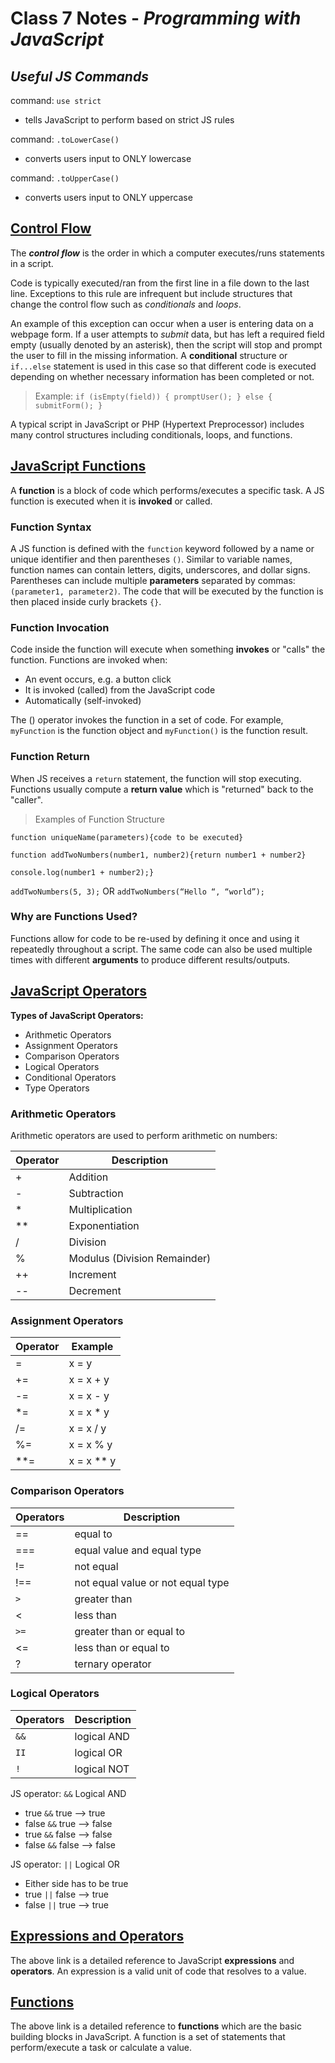 # Class 7 Notes - *Programming with JavaScript*

## *Useful JS Commands*

command: `use strict`

- tells JavaScript to perform based on strict JS rules

command: `.toLowerCase()`

- converts users input to ONLY lowercase

command: `.toUpperCase()`

- converts users input to ONLY uppercase

## [Control Flow](https://developer.mozilla.org/en-US/docs/Glossary/Control_flow)

The ***control flow*** is the order in which a computer executes/runs statements in a script.

Code is typically executed/ran from the first line in a file down to the last line. Exceptions to this rule are infrequent but include structures that change the control flow such as *conditionals* and *loops*.

An example of this exception can occur when a user is entering data on a webpage form. If a user attempts to *submit* data, but has left a required field empty (usually denoted by an asterisk), then the script will stop and prompt the user to fill in the missing information. A **conditional** structure or `if...else` statement is used in this case so that different code is executed depending on whether necessary information has been completed or not.

> Example:
`if (isEmpty(field)) {
    promptUser();
} else {
    submitForm();
}`

A typical script in JavaScript or PHP (Hypertext Preprocessor) includes many control structures including conditionals, loops, and functions.

## [JavaScript Functions](https://www.w3schools.com/js/js_functions.asp)

A **function** is a block of code which performs/executes a specific task. A JS function is executed when it is **invoked** or called.

### Function Syntax

A JS function is defined with the `function` keyword followed by a name or unique identifier and then parentheses `()`. Similar to variable names, function names can contain letters, digits, underscores, and dollar signs. Parentheses can include multiple **parameters** separated by commas: `(parameter1, parameter2)`. The code that will be executed by the function is then placed inside curly brackets `{}`.

### Function Invocation

Code inside the function will execute when something **invokes** or "calls" the function. Functions are invoked when:

- An event occurs, e.g. a button click
- It is invoked (called) from the JavaScript code
- Automatically (self-invoked)

The () operator invokes the function in a set of code. For example, `myFunction` is the function object and `myFunction()` is the function result.

### Function Return

When JS receives a `return` statement, the function will stop executing. Functions usually compute a **return value** which is "returned" back to the "caller".

> Examples of Function Structure

`function uniqueName(parameters){code to be executed}`

`function addTwoNumbers(number1, number2){return number1 + number2}`

`console.log(number1 + number2);}`

`addTwoNumbers(5, 3);` OR `addTwoNumbers(“Hello “, “world”);`

### Why are Functions Used?

Functions allow for code to be re-used by defining it once and using it repeatedly throughout a script. The same code can also be used multiple times with different **arguments** to produce different results/outputs.

## [JavaScript Operators](https://www.w3schools.com/js/js_operators.asp)

**Types of JavaScript Operators:**

- Arithmetic Operators
- Assignment Operators
- Comparison Operators
- Logical Operators
- Conditional Operators
- Type Operators

### Arithmetic Operators

Arithmetic operators are used to perform arithmetic on numbers:

| Operator | Description |
| -------- | --------- |
| + | Addition |
| - | Subtraction |
| * | Multiplication |
| ** | Exponentiation |
| / | Division |
| % | Modulus (Division Remainder) |
| ++ | Increment |
| -- | Decrement |

### Assignment Operators

| Operator | Example |
--------- | -------- |
= | x = y
+= | x = x + y
-= | x = x - y
*= | x = x * y
/= | x = x / y
%= | x = x % y
**= | x = x ** y

### Comparison Operators

Operators | Description
--------- | ----------
== | equal to
=== | equal value and equal type
!= | not equal
!== | not equal value or not equal type
`>` | greater than
< | less than
`>=` | greater than or equal to
<= | less than or equal to
? | ternary operator

### Logical Operators

Operators | Description
------ | ---------
`&&` | logical AND
`II` | logical OR
`!` | logical NOT

JS operator: `&&` Logical AND

- true `&&` true —> true
- false `&&` true —> false
- true `&&` false —> false
- false `&&` false —> false

JS operator: `||` Logical OR

- Either side has to be true
- true `||` false —> true
- false `||` true —> true

## [Expressions and Operators](https://developer.mozilla.org/en-US/docs/Web/JavaScript/Guide/Expressions_and_Operators)

The above link is a detailed reference to JavaScript **expressions** and **operators**. An expression is a valid unit of code that resolves to a value.

## [Functions](https://developer.mozilla.org/en-US/docs/Web/JavaScript/Guide/Functions)

The above link is a detailed reference to **functions** which are the basic building blocks in JavaScript. A function is a set of statements that perform/execute a task or calculate a value.
